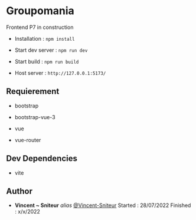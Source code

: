 # Groupomania

Frontend P7 in construction

* Installation : `npm install`


* Start dev server : `npm run dev`
* Start build : `npm run build`

* Host server : `http://127.0.0.1:5173/`


## Requierement

- bootstrap

- bootstrap-vue-3

- vue

- vue-router


## Dev Dependencies

- vite 


## Author

* **Vincent ~ Sniteur** _alias_ [@Vincent-Sniteur](https://github.com/Vincent-Sniteur)
Started : 28/07/2022
Finished : x/x/2022
